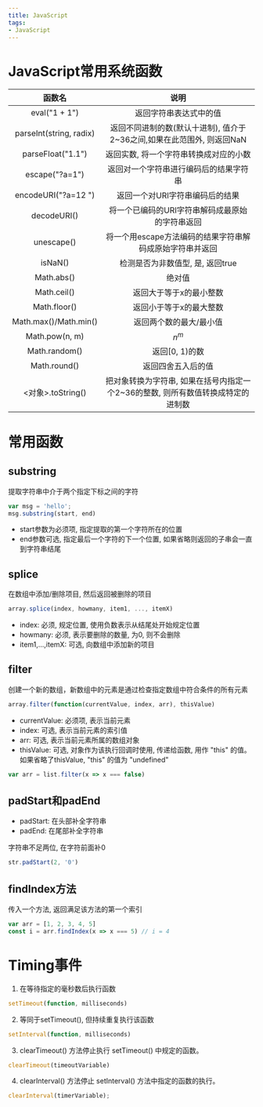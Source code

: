 ```yaml
---
title: JavaScript
tags:
- JavaScript
---
```


# JavaScript常用系统函数

<!--more-->

|函数名|说明|
|:-:|:-:|
|eval("1 + 1")|返回字符串表达式中的值|
|parseInt(string, radix)|返回不同进制的数(默认十进制), 值介于2~36之间,如果在此范围外, 则返回NaN|
|parseFloat("1.1")|返回实数, 将一个字符串转换成对应的小数|
|escape("?a=1")|返回对一个字符串进行编码后的结果字符串|
|encodeURI("?a=12 ")|返回一个对URI字符串编码后的结果|
|decodeURI()|将一个已编码的URI字符串解码成最原始的字符串返回|
|unescape()|将一个用escape方法编码的结果字符串解码成原始字符串并返回|
|isNaN()|检测是否为非数值型, 是, 返回true|
|Math.abs()|绝对值|
|Math.ceil()|返回大于等于x的最小整数|
|Math.floor()|返回小于等于x的最大整数|
|Math.max()/Math.min()|返回两个数的最大/最小值|
|Math.pow(n, m)|$n^m$|
|Math.random()|返回[0, 1)的数|
|Math.round()|返回四舍五入后的值|
|<对象>.toString()|把对象转换为字符串, 如果在括号内指定一个2~36的整数, 则所有数值转换成特定的进制数

# 常用函数

## substring

提取字符串中介于两个指定下标之间的字符

```javascript
var msg = 'hello';
msg.substring(start, end)
```

+ start参数为必须项, 指定提取的第一个字符所在的位置
+ end参数可选, 指定最后一个字符的下一个位置, 如果省略则返回的子串会一直到字符串结尾

## splice

在数组中添加/删除项目, 然后返回被删除的项目

```javascript
array.splice(index, howmany, item1, ..., itemX)
```

+ index: 必须, 规定位置, 使用负数表示从结尾处开始规定位置
+ howmany: 必须, 表示要删除的数量, 为0, 则不会删除
+ item1,...,itemX: 可选, 向数组中添加新的项目

## filter

创建一个新的数组，新数组中的元素是通过检查指定数组中符合条件的所有元素

```javascript
array.filter(function(currentValue, index, arr), thisValue)
```

+ currentValue: 必须项, 表示当前元素
+ index: 可选, 表示当前元素的索引值
+ arr: 可选, 表示当前元素所属的数组对象
+ thisValue: 可选, 对象作为该执行回调时使用, 传递给函数, 用作 "this" 的值。
如果省略了thisValue, "this" 的值为 "undefined"

```js
var arr = list.filter(x => x === false)
```

## padStart和padEnd

+ padStart: 在头部补全字符串
+ padEnd: 在尾部补全字符串

字符串不足两位, 在字符前面补0
```javascript
str.padStart(2, '0')
```

## findIndex方法

传入一个方法, 返回满足该方法的第一个索引

```js
var arr = [1, 2, 3, 4, 5]
const i = arr.findIndex(x => x === 5) // i = 4
```

# Timing事件

1. 在等待指定的毫秒数后执行函数
```javascript
setTimeout(function, milliseconds)
```

2. 等同于setTimeout(), 但持续重复执行该函数
```javascript
setInterval(function, milliseconds)
```

3. clearTimeout() 方法停止执行 setTimeout() 中规定的函数。

```javascript
clearTimeout(timeoutVariable)
```

4. clearInterval() 方法停止 setInterval() 方法中指定的函数的执行。

```javascript
clearInterval(timerVariable);
```
